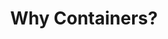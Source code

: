 ---
docType: "Course"
title: "1. Why Containers?"
description: "This section provides an introduction to containers, their architecture, and how they are used in modern software development."
lectures: 4
courseTitle: "Why Containers?"
themeColor: "#00B39F"
order: 1
cardImage: "../../../src/images/service-mesh-icons/linkerd-white.svg"
toc:
  [
    "experience-we-want-to-change",
    "new-ideas-and-concepts",
    "container-benefits",
    "history-of-application-deployments",
  ]
---